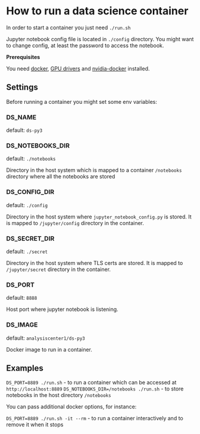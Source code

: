 # How to run a data science container

In order to start a container you just need `./run.sh`

Jupyter notebook config file is located in `./config` directory. You might want to change config, at least the password to access the notebook.


**Prerequisites**

You need [docker](https://docs.docker.com/engine/installation/linux/), [GPU drivers](http://www.nvidia.ru/Download/index.aspx) and [nvidia-docker](https://github.com/NVIDIA/nvidia-docker) installed.

## Settings

Before running a container you might set some env variables:

### DS_NAME
default: `ds-py3`

### DS_NOTEBOOKS_DIR
default: `./notebooks`

Directory in the host system which is mapped to a container `/notebooks` directory where all the notebooks are stored

### DS_CONFIG_DIR
default: `./config`

Directory in the host system where `jupyter_notebook_config.py` is stored. It is mapped to `/jupyter/config` directory in the container.

### DS_SECRET_DIR
default: `./secret`

Directory in the host system where TLS certs are stored. It is mapped to `/jupyter/secret` directory in the container.

### DS_PORT
default: `8888`

Host port where jupyter notebook is listening.

### DS_IMAGE
default: `analysiscenter1/ds-py3`

Docker image to run in a container.

## Examples
`DS_PORT=8889 ./run.sh` - to run a container which can be accessed at `http://localhost:8889`
`DS_NOTEBOOKS_DIR=/notebooks ./run.sh` - to store notebooks in the host directory `/notebooks`

You can pass additional docker options, for instance:

`DS_PORT=8889 ./run.sh -it --rm` - to run a container interactively and to remove it when it stops
